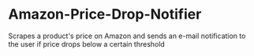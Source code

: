 # Amazon-Price-Drop-Notifier
Scrapes a product's price on Amazon and sends an e-mail notification to the user if price drops below a certain threshold
